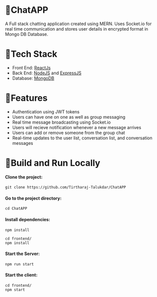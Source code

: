 # 👥ChatAPP
A Full stack chatting application created using MERN. Uses Socket.io for real time communication and stores user details in encrypted format in Mongo DB Database.
# 🔨Tech Stack
- Front End: [ReactJs]()
- Back End: [NodeJS]() and [ExpressJS]()
- Database: [MongoDB]()
# 📃Features
- Authentication using JWT tokens
- Users can have one on one as well as group messaging
- Real time message broadcasting using Socket.io
- Users will recieve notification whenever a new message arrives
- Users can add or remove someone from the group chat
- Real-time updates to the user list, conversation list, and conversation messages
# 🧱Build and Run Locally
#### Clone the project:
``` 
git clone https://github.com/Tirtharaj-Talukdar/ChatAPP
```  
#### Go to the project directory:
``` 
cd ChatAPP
```  
#### Install dependencies:
``` 
npm install
 ```  
```
cd frontend/
npm install
```
#### Start the Server:
``` 
npm run start
 ```  
#### Start the client:
```
cd frontend/
npm start
```
